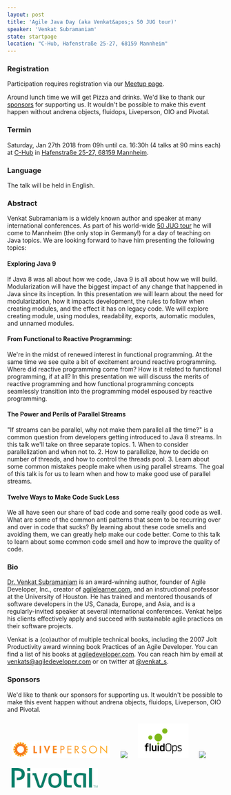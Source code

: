 ```yaml
---
layout: post
title: 'Agile Java Day (aka Venkat&apos;s 50 JUG tour)'
speaker: 'Venkat Subramaniam'
state: startpage
location: "C-Hub, Hafenstraße 25-27, 68159 Mannheim" 
---
```


### Registration

Participation requires registration via our [Meetup page](https://www.meetup.com/mannheim-java-usergroup/events/244411248/).

Around lunch time we will get Pizza and drinks. We'd like to thank our <a href="#sponsors">sponsors</a> for supporting us. It wouldn't be possible to make this event happen without andrena objects, fluidops, Liveperson, OIO and Pivotal. 

### Termin

Saturday, Jan 27th 2018 from 09h until ca. 16:30h (4 talks at 90 mins each) at [C-Hub](http://c-hub.de/) in [Hafenstraße 25-27, 68159 Mannheim](https://www.google.com/maps/search/?api=1&query=Hafenstra%C3%9Fe+25+%E2%80%93+27%2C+Mannheim%2C+de).

### Language

The talk will be held in English.

### Abstract

Venkat Subramaniam is a widely known author and speaker at many international conferences. As part of his world-wide [50 JUG tour](http://blog.agiledeveloper.com/2017/06/a-small-man-with-big-aspiration-tour.html) he will come to Mannheim (the only stop in Germany!) for a day of teaching on Java topics. 
We are looking forward to have him presenting the following topics:

#### Exploring Java 9

If Java 8 was all about how we code, Java 9 is all about how we will build. Modularization will have the biggest impact of any change that happened in Java since its inception. In this presentation we will learn about the need for modularization, how it impacts development, the rules to follow when creating modules, and the effect it has on legacy code. We will explore creating module, using modules, readability, exports, automatic modules, and unnamed modules.

#### From Functional to Reactive Programming:

We're in the midst of renewed interest in functional programming. At the same time we see quite a bit of excitement around reactive programming. Where did reactive programming come from? How is it related to functional programming, if at all? In this presentation we will discuss the merits of reactive programming and how functional programming concepts seamlessly transition into the programming model espoused by reactive programming.


#### The Power and Perils of Parallel Streams

"If streams can be parallel, why not make them parallel all the time?" is a common question from developers getting introduced to Java 8 streams. In this talk we'll take on three separate topics. 1. When to consider parallelization and when not to. 2. How to parallelize, how to decide on number of threads, and how to control the threads pool. 3. Learn about some common mistakes people make when using parallel streams. The goal of this talk is for us to learn when and how to make good use of parallel streams.

#### Twelve Ways to Make Code Suck Less 

We all have seen our share of bad code and some really good code as well. What are some of the common anti patterns that seem to be recurring over and over in code that sucks? By learning about these code smells and avoiding them, we can greatly help make our code better. Come to this talk to learn about some common code smell and how to improve the quality of code.

### Bio

[Dr. Venkat Subramaniam](https://www.agilelearner.com/) is an award-winning author, founder of Agile Developer, Inc., creator of [agilelearner.com](https://www.agilelearner.com/), and an instructional professor at the University of Houston.
He has trained and mentored thousands of software developers in the US, Canada, Europe, and Asia, and is a regularly-invited speaker at several international conferences. Venkat helps his clients effectively apply and succeed with sustainable agile practices on their software projects.

Venkat is a (co)author of multiple technical books, including the 2007 Jolt Productivity award winning book Practices of an Agile Developer. You can find a list of his books at [agiledeveloper.com](https://www.agiledeveloper.com). You can reach him by email at [venkats@agiledeveloper.com](mailto:venkats@agiledeveloper.com) or on twitter at [@venkat_s](https://twitter.com/venkat_s).

### Sponsors

We'd like to thank our sponsors for supporting us. It wouldn't be possible to make this event happen without andrena objects, fluidops, Liveperson, OIO and Pivotal.

<a href="https://www.liveperson.com/de" target="_blank"><img src="/public/img/liveperson.png"  style="display: inline; padding: 10px; border: 0px;" /></a>
<a href="https://www.oio.de" target="_blank"><img src="/public/img/oio-logo.png"  style="display: inline; padding: 10px; border: 0px;" /></a>
<a href="https://www.fluidops.com/de/" target="_blank"><img src="/public/img/fluidops-logo.png"  style="display: inline; padding: 10px; border: 0px;" /></a>
<a href="https://www.andrena.de" target="_blank"><img src="/public/img/andrena-logo.png" style="display: inline; padding: 10px; border: 0px;"/></a>
<a href="https://www.pivotal.io" target="_blank"><img src="/public/img/pivotal-logo.png" style="display: inline; padding: 10px; vertical-align: top; border: 0px;" /></a>

<p style="clear: both"> </p>
